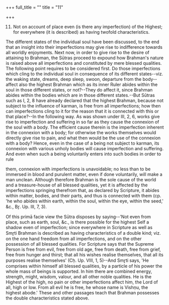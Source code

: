 +++
full_title = ""
title = "11"

+++


11. Not on account of place even (is there any imperfection) of the Highest; for everywhere (it is described) as having twofold characteristics.

The different states of the individual soul have been discussed, to the end that an insight into their imperfections may give rise to indifference towards all worldly enjoyments. Next now, in order to give rise to the desire of attaining to Brahman, the Sūtras proceed to expound how Brahman's nature is raised above all imperfections and constituted by mere blessed qualities. The following point requires to be considered first. Do those imperfections which cling to the individual soul in consequence of its different states--viz. the waking state, dreams, deep sleep, swoon, departure from the body--affect also the highest Brahman which as its inner Ruler abides within the soul in those different states, or not?--They do affect it, since Brahman abides within the bodies which are in those different states.--But Sūtras such as I, 2, 8 have already declared that the highest Brahman, because not subject to the influence of karman, is free from all imperfections; how then can imperfections cling to it for the reason that it is connected with this or that place?--In the following way. As was shown under III, 2, 6, works give rise to imperfection and suffering in so far as they cause the connexion of the soul with a body. The efficient cause therein is the imperfection inherent in the connexion with a body; for otherwise the works themselves would directly give rise to pain, and what then would be the use of the connexion with a body? Hence, even in the case of a being not subject to karman, its connexion with various unholy bodies will cause imperfection and suffering. And even when such a being voluntarily enters into such bodies in order to rule

them, connexion with imperfections is unavoidable; no less than to be immersed in blood and purulent matter, even if done voluntarily, will make a man unclean. Although therefore Brahman is the sole cause of the world and a treasure-house of all blessed qualities, yet it is affected by the imperfections springing therefrom that, as declared by Scripture, it abides within matter, bodies, and their parts, and thus is connected with them (cp. 'he who abides within earth, within the soul, within the eye, within the seed,' &c., Br̥. Up. III, 7, 3).

Of this primā facie view the Sūtra disposes by saying--'Not even from place, such as earth, soul, &c., is there possible for the highest Self a shadow even of imperfection; since everywhere in Scripture as well as Smr̥ti Brahman is described as having characteristics of a double kind; viz. on the one hand freedom from all imperfections, and on the other possession of all blessed qualities. For Scripture says that the Supreme Person is free from evil, free from old age, free from death, free from grief, free from hunger and thirst; that all his wishes realise themselves, that all its purposes realise themselves' (Cḥ. Up. VIII, 1, 5)--And Smr̥ti says, 'He comprises within himself all blessed qualities, by a particle of his power the whole mass of beings is supported. In him there are combined energy, strength, might, wisdom, valour, and all other noble qualities. He is the Highest of the high, no pain or other imperfections affect him, the Lord of all, high or low. From all evil he is free, he whose name is Vishṇu, the highest abode.' These and other passages teach that Brahman possesses the double characteristics stated above.

